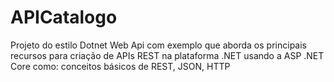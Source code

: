# APICatalogo
Projeto do estilo Dotnet Web Api com exemplo que aborda os principais recursos para criação de APIs REST na plataforma .NET usando a ASP .NET Core como: conceitos básicos de REST, JSON, HTTP 
